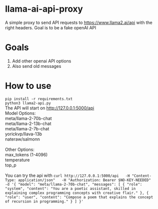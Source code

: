 # llama-ai-api-proxy
A simple proxy to send API requests to https://www.llama2.ai/api with the right headers. Goal is to be a fake openAI API<br>
# Goals
1. Add other openai API options<br>
2. Also send old messages<br>
# How to use
```pip install -r requirements.txt``` <br>
```python3 llama2-api.py``` <br>
The API will start on http://127.0.0.1:5000/api <br>
Model Options:<br>
meta/llama-2-70b-chat<br>
meta/llama-2-13b-chat<br>
meta/llama-2-7b-chat<br>
yorickvp/llava-13b<br>
nateraw/salmonn<br>
<br>
Other Options:<br>
max_tokens (1-4096)<br>
temperature<br>
top_p<br>
<br>
You can try the api with ```curl http://127.0.0.1:5000/api   -H "Content-Type: application/json"   -H "Authorization: Bearer $NO-KEY-NEEDED"   -d '{
    "model": "meta/llama-2-70b-chat",
    "messages": [
      {
        "role": "system",
        "content": "You are a poetic assistant, skilled in explaining complex programming concepts with creative flair."
      },
      {
        "role": "user",
        "content": "Compose a poem that explains the concept of recursion in programming."
      }
    ]
  }'```

